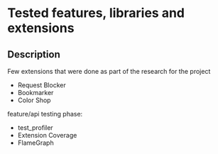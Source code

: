 # Tested features, libraries and extensions

## Description

Few extensions that were done as part of the research for the project

- Request Blocker
- Bookmarker
- Color Shop

feature/api testing phase:

- test_profiler
- Extension Coverage
- FlameGraph
